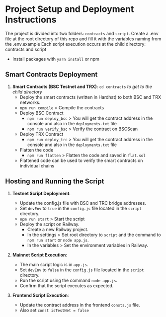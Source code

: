 # Project Setup and Deployment Instructions

The project is divided into two folders: `contracts` and `script`.
Create a .env file at the root directory of this repo and fill it with the variables naming from the .env.example
Each script execution occurs at the child directory: contracts and script
   - Install packages with `yarn install` or npm

## Smart Contracts Deployment

1. **Smart Contracts (BSC Testnet and TRX)**:
   `cd contracts` *to get to the child directory*
   - Deploy the smart contracts (written in Hardhat) to both BSC and TRX networks.
   - `npm run compile` > Compile the contracts
   - Deploy BSC Contract
      - `npm run deploy_bsc` > You will get the contract address in the console and also in the `deployments.txt` file 
      - `npm run verify_bsc` > Verify the contract on BSCScan
   - Deploy TRX Contract
      - `npm run deploy_trc` > You will get the contract address in the console and also in the `deployments.txt` file 
   - Flatten the code
      - `npm run flatten` > Flatten the code and saved in `flat.sol`
   - Flattened code can be used to verify the smart contracts on individual chains

## Hosting and Running the Script

1. **Testnet Script Deployment**:
   - Update the config.js file with BSC and TRC bridge addresses.
   - Set `devEnv` to `true` in the `config.js` file located in the `script` directory.
   - `npm run start` > Start the script
   - Deploy the script on Railway.
      - Create a new Railway project.
      - In the settings > Set root directory to `script` and the command to `npm run start` or `node app.js`.
      - In the variables > Set the environment variables in Railway.

2. **Mainnet Script Execution**:
   - The main script logic is in `app.js`.
   - Set `devEnv` to `false` in the `config.js` file located in the `script` directory.
   - Run the script using the command `node app.js`.
   - Confirm that the script executes as expected.

3. **Frontend Script Execution**:
   - Update the contract address in the frontend `consts.js` file.
   - Also set `const isTestNet = false`
